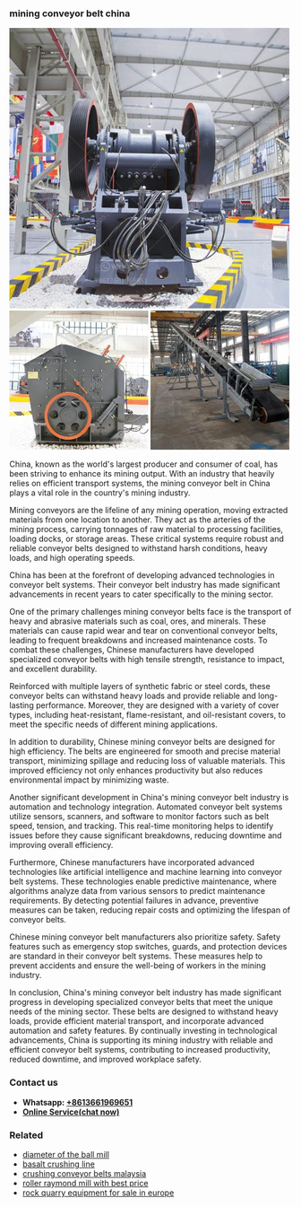 <h3>mining conveyor belt china</h3><img src='1706753886.jpg' alt=''><p>China, known as the world's largest producer and consumer of coal, has been striving to enhance its mining output. With an industry that heavily relies on efficient transport systems, the mining conveyor belt in China plays a vital role in the country's mining industry.</p><p>Mining conveyors are the lifeline of any mining operation, moving extracted materials from one location to another. They act as the arteries of the mining process, carrying tonnages of raw material to processing facilities, loading docks, or storage areas. These critical systems require robust and reliable conveyor belts designed to withstand harsh conditions, heavy loads, and high operating speeds.</p><p>China has been at the forefront of developing advanced technologies in conveyor belt systems. Their conveyor belt industry has made significant advancements in recent years to cater specifically to the mining sector.</p><p>One of the primary challenges mining conveyor belts face is the transport of heavy and abrasive materials such as coal, ores, and minerals. These materials can cause rapid wear and tear on conventional conveyor belts, leading to frequent breakdowns and increased maintenance costs. To combat these challenges, Chinese manufacturers have developed specialized conveyor belts with high tensile strength, resistance to impact, and excellent durability.</p><p>Reinforced with multiple layers of synthetic fabric or steel cords, these conveyor belts can withstand heavy loads and provide reliable and long-lasting performance. Moreover, they are designed with a variety of cover types, including heat-resistant, flame-resistant, and oil-resistant covers, to meet the specific needs of different mining applications.</p><p>In addition to durability, Chinese mining conveyor belts are designed for high efficiency. The belts are engineered for smooth and precise material transport, minimizing spillage and reducing loss of valuable materials. This improved efficiency not only enhances productivity but also reduces environmental impact by minimizing waste.</p><p>Another significant development in China's mining conveyor belt industry is automation and technology integration. Automated conveyor belt systems utilize sensors, scanners, and software to monitor factors such as belt speed, tension, and tracking. This real-time monitoring helps to identify issues before they cause significant breakdowns, reducing downtime and improving overall efficiency.</p><p>Furthermore, Chinese manufacturers have incorporated advanced technologies like artificial intelligence and machine learning into conveyor belt systems. These technologies enable predictive maintenance, where algorithms analyze data from various sensors to predict maintenance requirements. By detecting potential failures in advance, preventive measures can be taken, reducing repair costs and optimizing the lifespan of conveyor belts.</p><p>Chinese mining conveyor belt manufacturers also prioritize safety. Safety features such as emergency stop switches, guards, and protection devices are standard in their conveyor belt systems. These measures help to prevent accidents and ensure the well-being of workers in the mining industry.</p><p>In conclusion, China's mining conveyor belt industry has made significant progress in developing specialized conveyor belts that meet the unique needs of the mining sector. These belts are designed to withstand heavy loads, provide efficient material transport, and incorporate advanced automation and safety features. By continually investing in technological advancements, China is supporting its mining industry with reliable and efficient conveyor belt systems, contributing to increased productivity, reduced downtime, and improved workplace safety.</p><h3>Contact us</h3><ul><li><strong>Whatsapp:&nbsp;<a href="https://wa.me/8613661969651">+8613661969651</a></strong></li><li><a href="https://swt.shibang-china.com/?git&amp;zhl&amp;mining conveyor belt china"><strong>Online Service(chat now)</strong></a></li></ul><h3>Related</h3><ul><li><a href='diameter of the ball mill.md'>diameter of the ball mill</a></li><li><a href='basalt crushing line.md'>basalt crushing line</a></li><li><a href='crushing conveyor belts malaysia.md'>crushing conveyor belts malaysia</a></li><li><a href='roller raymond mill with best price.md'>roller raymond mill with best price</a></li><li><a href='rock quarry equipment for sale in europe.md'>rock quarry equipment for sale in europe</a></li></ul>